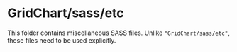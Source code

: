 # GridChart/sass/etc

This folder contains miscellaneous SASS files. Unlike `"GridChart/sass/etc"`, these files
need to be used explicitly.
